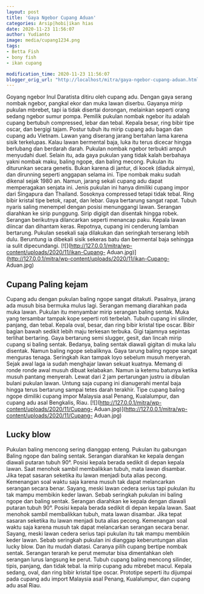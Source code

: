 ```yaml
---
layout: post
title: 'Gaya Ngebor Cupang Aduan'
categories: Arsip|hobi|ikan hias
date: 2020-11-23 11:56:07
author: Yudianto
image: media/cupang1234.png
tags:
- Betta Fish
- bony fish
- ikan cupang

modification_time: 2020-11-23 11:56:07
blogger_orig_url: "http://localhost/mitra/gaya-ngebor-cupang-aduan.html"
---
```


Goyang ngebor Inul Daratista ditiru oleh cupang adu. Dengan gaya serang nombak
ngebor, pangkal ekor dan muka lawan diserbu. Gayanya mirip pukulan mbrebet,
tapi ia tidak disertai dorongan, melainkan seperti orang sedang ngebor sumur
pompa. Pemilik pukulan nombak ngebor itu adalah cupang bertubuh compressed,
lebar dan tebal. Kepala besar, ring bibir tipe oscar, dan bergigi tajam.
Postur tubuh itu mirip cupang adu bagan dan cupang adu Vietnam. Lawan yang
diserang jarang bertahan lama karena sisik terkelupas. Kalau lawan bermental
baja, luka itu terus dicecar hingga berlubang dan berdarah darah. Pukulan
nombak ngebor terbukti ampuh menyudahi duel. Selain itu, ada gaya pukulan yang
tidak kalah berbahaya yakni nombak maku, baling ngope, dan baling mecong.
Pukulan itu diturunkan secara genetis. Bukan karena di jantur, di kocek
(diaduk airnya), dan dirunning seperti anggapan selama ini. Tipe nombak maku
sudah dikenal sejak 1980 an. Namun, jarang sekali cupang adu dapat
memperagakan senjata ini. Jenis pukulan ini hanya dimiliki cupang impor dari
Singapura dan Thailand. Sosoknya compressed tetapi tidak tebal. Ring bibir
kristal tipe betok, rapat, dan lebar. Gaya bertarung sangat rapat. Tubuh
nyaris saling menempel dengan posisi menunggangi lawan. Serangan diarahkan ke
sirip punggung. Sirip digigit dan disentak hingga robek. Serangan berikutnya
dilancarkan seperti menancap paku. Kepala lawan diincar dan dihantam keras.
Repotnya, cupang ini cenderung lamban bertarung. Pukulan sesekali saja
dilakukan dan seringkah terserang lebih dulu. Beruntung ia dibekali sisik
sekeras batu dan bermental baja sehingga ia sulit dipecundangi.
[![](http://127.0.0.1/mitra/wp-content/uploads/2020/11/ikan-Cupang-
Aduan.jpg)](http://127.0.0.1/mitra/wp-content/uploads/2020/11/ikan-Cupang-
Aduan.jpg)

## Cupang Paling kejam

Cupang adu dengan pukulan baling ngope sangat ditakuti. Pasalnya, jarang ada
musuh bisa bermuka mulus lagi. Serangan memang diarahkan pada muka lawan.
Pukulan itu menyambar mirip serangan baling sentak. Muka yang tersambar tampak
kope seperti roti terbelah. Tubuh cupang ini silinder, panjang, dan tebal.
Kepala oval, besar, dan ring bibir kristal tipe oscar. Bibir bagian bawah
sedikit lebih maju terkesan terbuka. Gigi tajamnya sepintas terlihat
bertaring. Gaya bertarung semi slugger, gesit, dan lincah mirip cupang si
baling sentak. Bedanya, baling sentak diawali gigitan di muka lalu disentak.
Namun baling ngope sebaliknya. Gaya tarung baling ngope sangat menguras
tenaga. Seringkah ikan tampak loyo sebelum musuh menyerah. Sejak awal laga ia
sudah menghajar lawan sekuat kuatnya. Memang di ronde ronde awal musuh dibuat
kelabakan. Namun ia ketemu batunya ketika musuh pantang menyerah. Lewat dari 2
jam pertarungan justru ia dibulan bulani pukulan lawan. Untung saja cupang ini
dianugerahi mental baja hingga terus bertarung sampai tetes darah terakhir.
Tipe cupang baling ngope dimiliki cupang impor Malaysia asal Penang,
Kualalumpur, dan cupang adu asal Bengkalis, Riau.
[![](http://127.0.0.1/mitra/wp-content/uploads/2020/11/Cupang-
Aduan.jpg)](http://127.0.0.1/mitra/wp-content/uploads/2020/11/Cupang-
Aduan.jpg)

## Lucky blow

Pukulan baling mencong sering dianggap enteng. Pukulan itu gabungan Baling
ngope dan baling sentak. Serangan diarahkan ke kepala dengan diawali putaran
tubuh 90°. Posisi kepala berada sedikit di depan kepala lawan. Saat menohok
sambil membalikkan tubuh, mata lawan disambar. Jika tepat sasaran seketika itu
lawan menjadi buta alias pecong. Kemenangan soal waktu saja karena musuh tak
dapat melancarkan serangan secara benar. Sayang, meski lawan cedera serius
tapi pukulan itu tak mampu membikin keder lawan. Sebab seringkah pukulan ini
baling ngope dan baling sentak. Serangan diarahkan ke kepala dengan diawali
putaran tubuh 90°. Posisi kepala berada sedikit di depan kepala lawan. Saat
menohok sambil membalikkan tubuh, mata lawan disambar. Jika tepat sasaran
seketika itu lawan menjadi buta alias pecong. Kemenangan soal waktu saja
karena musuh tak dapat melancarkan serangan secara benar. Sayang, meski lawan
cedera serius tapi pukulan itu tak mampu membikin keder lawan. Sebab seringkah
pukulan ini dianggap keberuntungan alias lucky blow. Dan itu mudah diatasi.
Caranya pilih cupang bertipe nombak sentak. Serangan terarah ke perut memutar
bisa dimentahkan oleh serangan lurus langsung ke perut. Tubuh cupang baling
mencong silinder, tipis, panjang, dan tidak tebal. Ia mirip cupang adu mbrebet
macul. Kepala sedang, oval, dan ring bibir kristal tipe oscar. Prototipe
seperti itu dijumpai pada cupang adu import Malaysia asal Penang, Kualalumpur,
dan cupang adu asal Riau.


